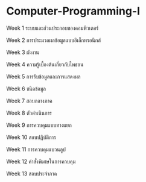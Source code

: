 # Computer-Programming-I

Week 1 ระบบและส่วนประกอบของคอมพิวเตอร์

Week 2 การประมวลผลข้อมูลแบบอิเล็กทรอนิกส์

Week 3 ผังงาน

Week 4 ความรู้เบื้องต้นเกี่ยวกับไพธอน

Week 5 การรับข้อมูลและการแสดงผล

Week 6 ชนิดข้อมูล

Week 7 สอบกลางภาค

Week 8 ตัวดำเนินการ

Week 9 การควบคุมแบบทางแยก

Week 10 สอบปฏิบัติการ

Week 11 การควบคุมแบวนลูป

Week 12 คำสั่งพิเศษในการควบคุม

Week 13 สอบประจำภาค
